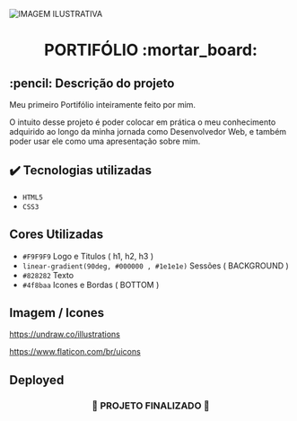 ![ IMAGEM ILUSTRATIVA ](https://user-images.githubusercontent.com/79709843/188765573-20c7f084-49aa-426e-9038-68afa73109c1.png)

<h1 align="center">
  PORTIFÓLIO :mortar_board:
</h1>

<h2>
  :pencil: Descrição do projeto
</h2>

<p>
Meu primeiro Portifólio inteiramente feito por mim.
  
O intuito desse projeto é poder colocar em prática o meu conhecimento adquirido ao longo da minha jornada como Desenvolvedor Web, e também poder usar ele como uma apresentação sobre mim.

</p>

## ✔️ Tecnologias utilizadas
- ``HTML5``
- ``CSS3``

## Cores Utilizadas
- ``#F9F9F9`` Logo e Titulos ( h1, h2, h3 )
- ``linear-gradient(90deg, #000000 , #1e1e1e)`` Sessões ( BACKGROUND )
- ``#828282`` Texto
- ``#4f8baa`` Icones e Bordas ( BOTTOM ) 

## Imagem / Icones

https://undraw.co/illustrations

https://www.flaticon.com/br/uicons

## Deployed

 

<h3 align="center">
  
  :construction: PROJETO FINALIZADO :construction:
  
</h3>
